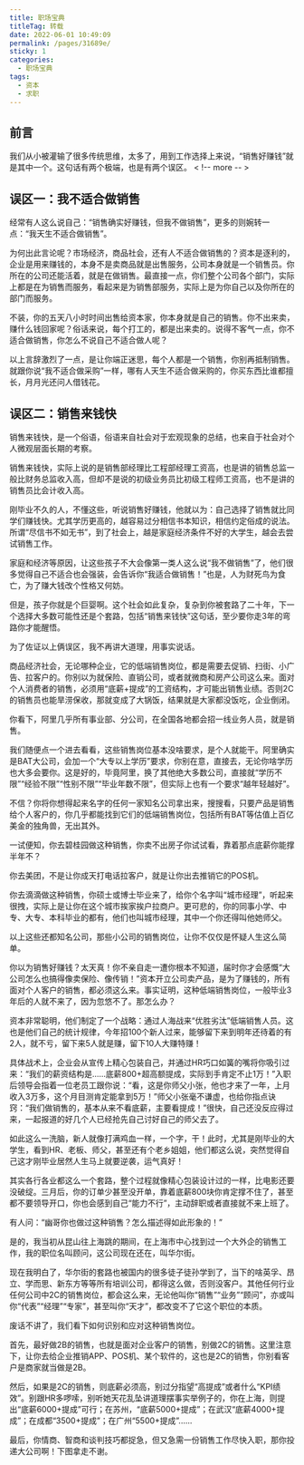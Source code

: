 ```yaml
---
title: 职场宝典
titleTag: 转载
date: 2022-06-01 10:49:09
permalink: /pages/31689e/
sticky: 1
categories:
  - 职场宝典
tags:
  - 资本
  - 求职
---
```


## 前言
我们从小被灌输了很多传统思维，太多了，用到工作选择上来说，“销售好赚钱”就是其中一个。这句话有两个极端，也是有两个误区。
< !-- more -- >

## 误区一：我不适合做销售

经常有人这么说自己：“销售确实好赚钱，但我不做销售”，更多的则婉转一点：“我天生不适合做销售”。

为何出此言论呢？市场经济，商品社会，还有人不适合做销售的？资本是逐利的，企业是用来赚钱的，本身不是卖商品就是出售服务，公司本身就是一个销售员。你所在的公司还能活着，就是在做销售。最直接一点，你们整个公司各个部门，实际上都是在为销售而服务，看起来是为销售部服务，实际上是为你自己以及你所在的部门而服务。

不装，你的五天八小时时间出售给资本家，你本身就是自己的销售。你不出来卖，赚什么钱回家呢？俗话来说，每个打工的，都是出来卖的。说得不客气一点，你不适合做销售，你怎么不说自己不适合做人呢？

以上言辞激烈了一点，是让你端正迷思，每个人都是一个销售，你别再抵制销售。就跟你说“我不适合做采购”一样，哪有人天生不适合做采购的，你买东西比谁都擅长，月月光还问人借钱花。


## 误区二：销售来钱快

销售来钱快，是一个俗语，俗语来自社会对于宏观现象的总结，也来自于社会对个人微观层面长期的考察。

销售来钱快，实际上说的是销售部经理比工程部经理工资高，也是讲的销售总监一般比财务总监收入高，但却不是说的初级业务员比初级工程师工资高，也不是讲的销售员比会计收入高。

刚毕业不久的人，不懂这些，听说销售好赚钱，他就以为：自己选择了销售就比同学们赚钱快。尤其学历更高的，越容易过分相信书本知识，相信约定俗成的说法。所谓“尽信书不如无书”，到了社会上，越是家庭经济条件不好的大学生，越会去尝试销售工作。

家庭和经济等原因，让这些孩子不大会像第一类人这么说“我不做销售”了，他们很多觉得自己不适合也会强装，会告诉你“我适合做销售！”也是，人为财死鸟为食亡，为了赚大钱改个性格又何妨。

但是，孩子你就是个巨婴啊。这个社会如此复杂，复杂到你被套路了二十年，下一个选择大多数可能性还是个套路，包括“销售来钱快”这句话，至少要你走3年的弯路你才能醒悟。



为了佐证以上俩误区，我不再讲大道理，用事实说话。

商品经济社会，无论哪种企业，它的低端销售岗位，都是需要去促销、扫街、小广告、拉客户的。你别以为就保险、直销公司，或者就微商和房产公司这么来。面对个人消费者的销售，必须用“底薪+提成”的工资结构，才可能出销售业绩。否则2C的销售员也能旱涝保收，那就变成了大锅饭，结果就是大家都没饭吃，企业倒闭。


你看下，阿里几乎所有事业部、分公司，在全国各地都会招一线业务人员，就是销售。

我们随便点一个进去看看，这些销售岗位基本没啥要求，是个人就能干。阿里确实是BAT大公司，会加一个“大专以上学历”要求，你别在意，直接去，无论你啥学历也大多会要你。这是好的，毕竟阿里，换了其他绝大多数公司，直接就“学历不限”“经验不限”“性别不限”“毕业年数不限”，但实际上也有一个要求“越年轻越好”。

不信？你将你想得起来名字的任何一家知名公司拿出来，搜搜看，只要产品是销售给个人客户的，你几乎都能找到它们的低端销售岗位，包括所有BAT等估值上百亿美金的独角兽，无出其外。

一试便知，你去碧桂园做这种销售，你卖不出房子你试试看，靠着那点底薪你能撑半年不？

你去美团，不是让你成天打电话拉客户，就是让你出去推销它的POS机。

你去滴滴做这种销售，你硕士或博士毕业来了，给你个名字叫“城市经理”，听起来很拽，实际上是让你在这个城市挨家挨户拉商户。更可悲的，你的同事小学、中专、大专、本科毕业的都有，他们也叫城市经理，其中一个你还得叫他她师父。

以上这些还都知名公司，那些小公司的销售岗位，让你不仅仅是怀疑人生这么简单。

你以为销售好赚钱？太天真！你不亲自走一遭你根本不知道，届时你才会感慨“大公司怎么也搞得像卖保险、像传销！”资本开立公司卖产品，是为了赚钱的，所有面对个人客户的销售，都必须这么来。事实证明，这种低端销售岗位，一般毕业3年后的人就不来了，因为忽悠不了。那怎么办？

资本非常聪明，他们制定了一个战略：通过人海战来“优胜劣汰”低端销售人员。这也是他们自己的统计规律，今年招100个新人过来，能够留下来到明年还待着的有2人，就不亏，留下来5人就是赚，留下10人大赚特赚！

具体战术上，企业会从宣传上精心包装自己，并通过HR巧口如簧的嘴将你吸引过来：“我们的薪资结构是......底薪800+超高额提成，实际到手肯定不止1万！”入职后领导会指着一位老员工跟你说：“看，这是你师父小张，他也才来了一年，上月收入3万多，这个月目测肯定能拿到5万！”师父小张毫不谦虚，也给你指点诀窍：“我们做销售的，基本从来不看底薪，主要看提成！”很快，自己还没反应得过来，一起报道的好几个人已经抢先自己讨好自己的师父去了。

如此这么一洗脑，新人就像打满鸡血一样，一个字，干！此时，尤其是刚毕业的大学生，看到HR、老板、师父，甚至还有个老乡姐姐，他们都这么说，突然觉得自己这才刚毕业居然人生马上就要逆袭，运气真好！

其实各行各业都这么一个套路，整个过程就像精心包装设计过的一样，比电影还要没破绽。三月后，你的订单少甚至没开单，靠着底薪800块你肯定撑不住了，甚至都不要领导开口，你也会感到自己“能力不行”，主动辞职或者直接就不来上班了。




有人问：“幽哥你也做过这种销售？怎么描述得如此形象的！”

是的，我当初从昆山往上海跳的期间，在上海市中心找到过一个大外企的销售工作，我的职位名叫顾问，这公司现在还在，叫华尔街。

现在我明白了，华尔街的套路也被国内的很多徒子徒孙学到了，当下的啥英孚、昂立、学而思、新东方等等所有培训公司，都得这么做，否则没客户。其他任何行业任何公司中2C的销售岗位，都会这么来，无论他叫你“销售”“业务”“顾问”，亦或叫你“代表”“经理”“专家”，甚至叫你“天才”，都改变不了它这个职位的本质。

废话不讲了，我们看下如何识别和应对这种销售岗位。

首先，最好做2B的销售，也就是面对企业客户的销售，别做2C的销售。这里注意下，让你去给企业推销APP、POS机、某个软件的，这也是2C的销售，你别看客户是商家就当做是2B。

然后，如果是2C的销售，则底薪必须高，别过分指望“高提成”或者什么“KPI绩效”。别跟HR多啰嗦，别听她天花乱坠讲道理摆事实举例子的，你在上海，则提出“底薪6000+提成”可行；在苏州，“底薪5000+提成”；在武汉“底薪4000+提成”；在成都“3500+提成”；在广州“5500+提成”......

最后，你情商、智商和谈判技巧都捉急，但又急需一份销售工作尽快入职，那你投递大公司啊！下图拿走不谢。


